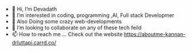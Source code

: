 - 👋 Hi, I’m Devadath
- 👀 I’m interested in coding, programming ,AI, Full stack Developmer
- 🤖 Also Doing some crazy web-developments 
- 💞️ I’m looking to collaborate on any of these tech feild
- 📫 How to reach me ...    Check out the website https://aboutme-kannan-drluttapi.carrd.co/

<!---
Drluttapi/Drluttapi is a ✨ special ✨ repository because its `README.md` (this file) appears on your GitHub profile.
You can click the Preview link to take a look at your changes.
--->
